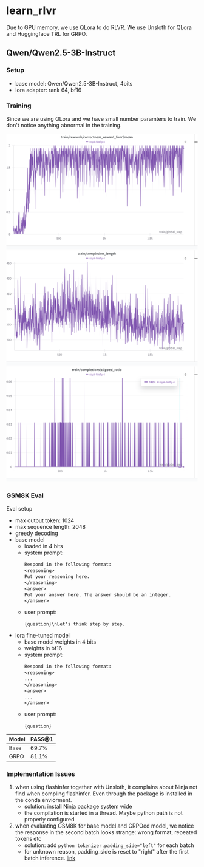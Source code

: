 # learn_rlvr

Due to GPU memory, we use QLora to do RLVR. We use Unsloth for QLora and Huggingface TRL for GRPO.

## Qwen/Qwen2.5-3B-Instruct
### Setup
* base model: Qwen/Qwen2.5-3B-Instruct, 4bits
* lora adapter: rank 64, bf16

### Training

Since we are using QLora and we have small number paramters to train. We don't notice anything abnormal in the training.

![correctness_reward](docs/training/train_correctness_reward.png)
![completion_length](docs/training/train_completion_length.png)
![clipping_ratio](docs/training/train_clipping_ratio.png)
### GSM8K Eval

Eval setup
* max output token: 1024
* max sequence length: 2048
* greedy decoding
* base model
  * loaded in 4 bits
  * system prompt: 
      ```text
      Respond in the following format:
      <reasoning>
      Put your reasoning here.
      </reasoning>
      <answer>
      Put your answer here. The answer should be an integer.
      </answer>
      ```
  * user prompt:
      ```text
      {question}\nLet's think step by step.
      ```
* lora fine-tuned model
  * base model weights in 4 bits
  * weights in bf16
  * system prompt:
    ```text
    Respond in the following format:
    <reasoning>
    ...
    </reasoning>
    <answer>
    ...
    </answer>
    ```
  * user prompt:
      ```text
      {question}
      ```

| Model | PASS@1 |
| ----- | --------------- |
| Base  |69.7%|
| GRPO  |81.1%|

### Implementation Issues

1. when using flashinfer together with Unsloth, it complains about Ninja not find when compling flashinfer. Even through the package is installed in the conda enviorment.
   * solution: install Ninja package system wide
   * the compilation is started in a thread. Maybe python path is not properly configured
2. when evaluating GSM8K for base model and GRPOed model, we notice the response in the second batch looks strange: wrong format, repeated tokens etc
   * solution: add ```python tokenizer.padding_side="left"``` for each batch
   * for unknown reason, padding_side is reset to "right" after the first batch inference. [link](https://github.com/unslothai/unsloth/issues/267)